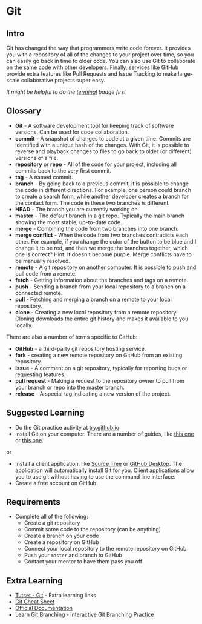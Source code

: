 # Git

## Intro

Git has changed the way that programmers write code forever. It provides you with a repository of all of the changes to your project over time, so you can easily go back in time to older code. You can also use Git to collaborate on the same code with other developers. Finally, services like GitHub provide extra features like Pull Requests and Issue Tracking to make large-scale collaborative projects super easy.

*It might be helpful to do the [terminal](../terminal) badge first*

## Glossary

- **Git** - A software development tool for keeping track of software versions. Can be used for code collaboration.
- **commit** - A snapshot of changes to code at a given time. Commits are identified with a unique hash of the changes. With Git, it is possible to reverse and playback changes to files to go back to older (or different) versions of a file.
- **repository** or **repo** - All of the code for your project, including all commits back to the very first commit.
- **tag** - A named commit. 
- **branch** - By going back to a previous commit, it is possible to change the code in different directions. For example, one person could branch to create a search form, while another developer creates a branch for the contact form. The code in these two branches is different.
- **HEAD** - The branch you are currently working on. 
- **master** - The default branch in a git repo. Typically the main branch showing the most stable, up-to-date code.
- **merge** - Combining the code from two branches into one branch. 
- **merge conflict** - When the code from two branches contradicts each other. For example, if you change the color of the button to be blue and I change it to be red, and then we merge the branches together, which one is correct? Hint: It doesn't become purple. Merge conflicts have to be manually resolved.
- **remote** - A git repository on another computer. It is possible to push and pull code from a remote.
- **fetch** - Getting information about the branches and tags on a remote.
- **push** - Sending a branch from your local repository to a branch on a connected remote. 
- **pull** - Fetching and merging a branch on a remote to your local repository.
- **clone** - Creating a new local repository from a remote repository. Cloning downloads the entire git history and makes it available to you locally.

There are also a number of terms specific to GitHub:

- **GitHub** - a third-party git repository hosting service.
- **fork** - creating a new remote repository on GitHub from an existing repository.
- **issue** - A comment on a git repository, typically for reporting bugs or requesting features.
- **pull request** - Making a request to the repository owner to pull from your branch or repo into the master branch.
- **release** - A special tag indicating a new version of the project.

## Suggested Learning

- Do the Git practice activity at [try.github.io](https://try.github.io/levels/1/challenges/1)
- Install Git on your computer. There are a number of guides, like [this one](https://www.atlassian.com/git/tutorials/install-git) or [this one](https://help.github.com/articles/set-up-git/).

or

- Install a client application, like [Source Tree](https://www.sourcetreeapp.com) or [GitHub Desktop](https://desktop.github.com). The application will automatically install Git for you. Client applications allow you to use git without having to use the command line interface.
- Create a free account on GitHub.

## Requirements

- Complete all of the following:
    - Create a git repository 
    - Commit some code to the repository (can be anything)
    - Create a branch on your code
    - Create a repository on GitHub
    - Connect your local repository to the remote repository on GitHub
    - Push your `master` and branch to GitHub
    - Contact your mentor to have them pass you off

## Extra Learning

- [Tutset - Git](http://www.tutset.com/fundamentals/git/) - Extra learning links
- [Git Cheat Sheet](http://www.git-tower.com/blog/git-cheat-sheet/)
- [Official Documentation](https://git-scm.com/documentation)
- [Learn Git Branching](http://learngitbranching.js.org/) - Interactive Git Branching Practice
